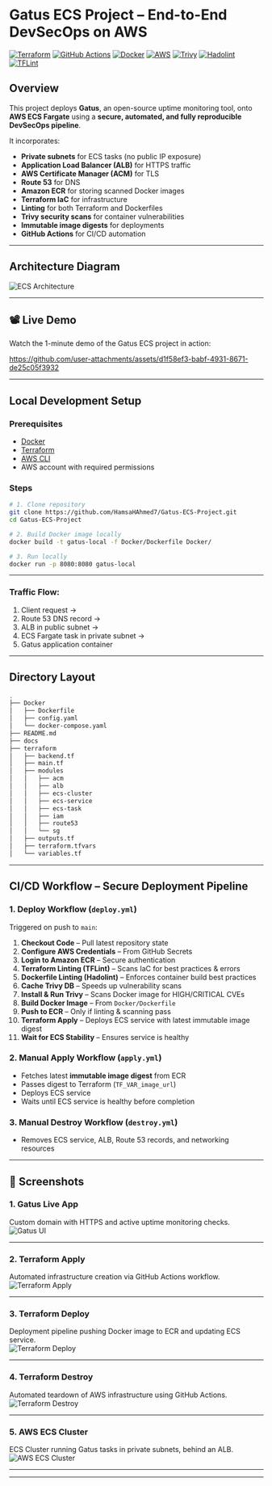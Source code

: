 # Gatus ECS Project – End-to-End DevSecOps on AWS

[![Terraform](https://img.shields.io/badge/IaC-Terraform-623CE4?logo=terraform&logoColor=white)](https://www.terraform.io/)
[![GitHub Actions](https://img.shields.io/badge/CI%2FCD-GitHub_Actions-2088FF?logo=githubactions&logoColor=white)](https://github.com/features/actions)
[![Docker](https://img.shields.io/badge/Container-Docker-2496ED?logo=docker&logoColor=white)](https://www.docker.com/)
[![AWS](https://img.shields.io/badge/Cloud-AWS-FF9900?logo=amazonaws&logoColor=white)](https://aws.amazon.com/)
[![Trivy](https://img.shields.io/badge/Security-Trivy-1904DA?logo=aqua&logoColor=white)](https://aquasecurity.github.io/trivy/)
[![Hadolint](https://img.shields.io/badge/Lint-Hadolint-ff69b4)](https://github.com/hadolint/hadolint)
[![TFLint](https://img.shields.io/badge/Lint-TFLint-4B8BBE)](https://github.com/terraform-linters/tflint)

## Overview

This project deploys **Gatus**, an open-source uptime monitoring tool, onto **AWS ECS Fargate** using a **secure, automated, and fully reproducible DevSecOps pipeline**.

It incorporates:
- **Private subnets** for ECS tasks (no public IP exposure)
- **Application Load Balancer (ALB)** for HTTPS traffic
- **AWS Certificate Manager (ACM)** for TLS
- **Route 53** for DNS
- **Amazon ECR** for storing scanned Docker images
- **Terraform IaC** for infrastructure
- **Linting** for both Terraform and Dockerfiles
- **Trivy security scans** for container vulnerabilities
- **Immutable image digests** for deployments
- **GitHub Actions** for CI/CD automation
---
## Architecture Diagram

![ECS Architecture](docs/gatus2new-Page-2.drawio.png)


---

## 📽 Live Demo

Watch the 1-minute demo of the Gatus ECS project in action:

https://github.com/user-attachments/assets/d1f58ef3-babf-4931-8671-de25c05f3932


---
## Local Development Setup

### Prerequisites
- [Docker](https://www.docker.com/)
- [Terraform](https://www.terraform.io/)
- [AWS CLI](https://aws.amazon.com/cli/)
- AWS account with required permissions

### Steps

```bash
# 1. Clone repository
git clone https://github.com/HamsaHAhmed7/Gatus-ECS-Project.git
cd Gatus-ECS-Project

# 2. Build Docker image locally
docker build -t gatus-local -f Docker/Dockerfile Docker/

# 3. Run locally
docker run -p 8080:8080 gatus-local
```

---

### Traffic Flow:
1. Client request →  
2. Route 53 DNS record →  
3. ALB in public subnet →  
4. ECS Fargate task in private subnet →  
5. Gatus application container

---

## Directory Layout

```bash
.
├── Docker
│   ├── Dockerfile
│   ├── config.yaml
│   └── docker-compose.yaml
├── README.md
├── docs
├── terraform
│   ├── backend.tf
│   ├── main.tf
│   ├── modules
│   │   ├── acm
│   │   ├── alb
│   │   ├── ecs-cluster
│   │   ├── ecs-service
│   │   ├── ecs-task
│   │   ├── iam
│   │   ├── route53
│   │   └── sg
│   ├── outputs.tf
│   ├── terraform.tfvars
│   └── variables.tf
```
---

## CI/CD Workflow – Secure Deployment Pipeline

### **1. Deploy Workflow (`deploy.yml`)**
Triggered on push to `main`:
1. **Checkout Code** – Pull latest repository state
2. **Configure AWS Credentials** – From GitHub Secrets
3. **Login to Amazon ECR** – Secure authentication
4. **Terraform Linting (TFLint)** – Scans IaC for best practices & errors
5. **Dockerfile Linting (Hadolint)** – Enforces container build best practices
6. **Cache Trivy DB** – Speeds up vulnerability scans
7. **Install & Run Trivy** – Scans Docker image for HIGH/CRITICAL CVEs
8. **Build Docker Image** – From `Docker/Dockerfile`
9. **Push to ECR** – Only if linting & scanning pass
10. **Terraform Apply** – Deploys ECS service with latest immutable image digest
11. **Wait for ECS Stability** – Ensures service is healthy

### **2. Manual Apply Workflow (`apply.yml`)**
- Fetches latest **immutable image digest** from ECR
- Passes digest to Terraform (`TF_VAR_image_url`)
- Deploys ECS service
- Waits until ECS service is healthy before completion

### **3. Manual Destroy Workflow (`destroy.yml`)**
- Removes ECS service, ALB, Route 53 records, and networking resources


---

## 📸 Screenshots

### 1. Gatus Live App
Custom domain with HTTPS and active uptime monitoring checks.  
![Gatus UI](docs/gatus-ui.png)

---

### 2. Terraform Apply
Automated infrastructure creation via GitHub Actions workflow.  
![Terraform Apply](docs/terraform-apply.png)

---

### 3. Terraform Deploy
Deployment pipeline pushing Docker image to ECR and updating ECS service.  
![Terraform Deploy](docs/terraform-deploy.png)

---

### 4. Terraform Destroy
Automated teardown of AWS infrastructure using GitHub Actions.  
![Terraform Destroy](docs/terraform-destroy.png)

---

### 5. AWS ECS Cluster
ECS Cluster running Gatus tasks in private subnets, behind an ALB.  
![AWS ECS Cluster](docs/aws-ecs-cluster.png)

---
---